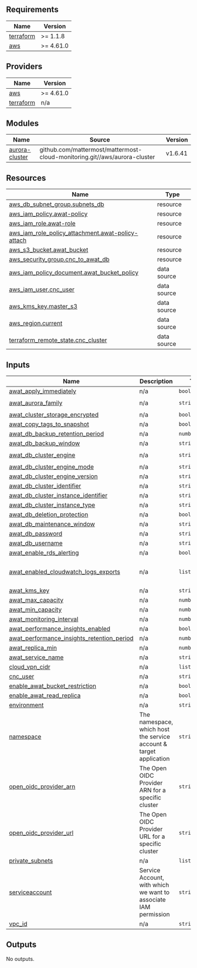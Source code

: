 <!-- BEGIN_TF_DOCS -->
## Requirements

| Name | Version |
|------|---------|
| <a name="requirement_terraform"></a> [terraform](#requirement\_terraform) | >= 1.1.8 |
| <a name="requirement_aws"></a> [aws](#requirement\_aws) | >= 4.61.0 |

## Providers

| Name | Version |
|------|---------|
| <a name="provider_aws"></a> [aws](#provider\_aws) | >= 4.61.0 |
| <a name="provider_terraform"></a> [terraform](#provider\_terraform) | n/a |

## Modules

| Name | Source | Version |
|------|--------|---------|
| <a name="module_aurora-cluster"></a> [aurora-cluster](#module\_aurora-cluster) | github.com/mattermost/mattermost-cloud-monitoring.git//aws/aurora-cluster | v1.6.41 |

## Resources

| Name | Type |
|------|------|
| [aws_db_subnet_group.subnets_db](https://registry.terraform.io/providers/hashicorp/aws/latest/docs/resources/db_subnet_group) | resource |
| [aws_iam_policy.awat-policy](https://registry.terraform.io/providers/hashicorp/aws/latest/docs/resources/iam_policy) | resource |
| [aws_iam_role.awat-role](https://registry.terraform.io/providers/hashicorp/aws/latest/docs/resources/iam_role) | resource |
| [aws_iam_role_policy_attachment.awat-policy-attach](https://registry.terraform.io/providers/hashicorp/aws/latest/docs/resources/iam_role_policy_attachment) | resource |
| [aws_s3_bucket.awat_bucket](https://registry.terraform.io/providers/hashicorp/aws/latest/docs/resources/s3_bucket) | resource |
| [aws_security_group.cnc_to_awat_db](https://registry.terraform.io/providers/hashicorp/aws/latest/docs/resources/security_group) | resource |
| [aws_iam_policy_document.awat_bucket_policy](https://registry.terraform.io/providers/hashicorp/aws/latest/docs/data-sources/iam_policy_document) | data source |
| [aws_iam_user.cnc_user](https://registry.terraform.io/providers/hashicorp/aws/latest/docs/data-sources/iam_user) | data source |
| [aws_kms_key.master_s3](https://registry.terraform.io/providers/hashicorp/aws/latest/docs/data-sources/kms_key) | data source |
| [aws_region.current](https://registry.terraform.io/providers/hashicorp/aws/latest/docs/data-sources/region) | data source |
| [terraform_remote_state.cnc_cluster](https://registry.terraform.io/providers/hashicorp/terraform/latest/docs/data-sources/remote_state) | data source |

## Inputs

| Name | Description | Type | Default | Required |
|------|-------------|------|---------|:--------:|
| <a name="input_awat_apply_immediately"></a> [awat\_apply\_immediately](#input\_awat\_apply\_immediately) | n/a | `bool` | `false` | no |
| <a name="input_awat_aurora_family"></a> [awat\_aurora\_family](#input\_awat\_aurora\_family) | n/a | `string` | `"aurora-postgresql13"` | no |
| <a name="input_awat_cluster_storage_encrypted"></a> [awat\_cluster\_storage\_encrypted](#input\_awat\_cluster\_storage\_encrypted) | n/a | `bool` | `true` | no |
| <a name="input_awat_copy_tags_to_snapshot"></a> [awat\_copy\_tags\_to\_snapshot](#input\_awat\_copy\_tags\_to\_snapshot) | n/a | `bool` | `true` | no |
| <a name="input_awat_db_backup_retention_period"></a> [awat\_db\_backup\_retention\_period](#input\_awat\_db\_backup\_retention\_period) | n/a | `number` | n/a | yes |
| <a name="input_awat_db_backup_window"></a> [awat\_db\_backup\_window](#input\_awat\_db\_backup\_window) | n/a | `string` | n/a | yes |
| <a name="input_awat_db_cluster_engine"></a> [awat\_db\_cluster\_engine](#input\_awat\_db\_cluster\_engine) | n/a | `string` | `"aurora-postgresql"` | no |
| <a name="input_awat_db_cluster_engine_mode"></a> [awat\_db\_cluster\_engine\_mode](#input\_awat\_db\_cluster\_engine\_mode) | n/a | `string` | `"provisioned"` | no |
| <a name="input_awat_db_cluster_engine_version"></a> [awat\_db\_cluster\_engine\_version](#input\_awat\_db\_cluster\_engine\_version) | n/a | `string` | `"13.7"` | no |
| <a name="input_awat_db_cluster_identifier"></a> [awat\_db\_cluster\_identifier](#input\_awat\_db\_cluster\_identifier) | n/a | `string` | n/a | yes |
| <a name="input_awat_db_cluster_instance_identifier"></a> [awat\_db\_cluster\_instance\_identifier](#input\_awat\_db\_cluster\_instance\_identifier) | n/a | `string` | n/a | yes |
| <a name="input_awat_db_cluster_instance_type"></a> [awat\_db\_cluster\_instance\_type](#input\_awat\_db\_cluster\_instance\_type) | n/a | `string` | `"db.serverless"` | no |
| <a name="input_awat_db_deletion_protection"></a> [awat\_db\_deletion\_protection](#input\_awat\_db\_deletion\_protection) | n/a | `bool` | `true` | no |
| <a name="input_awat_db_maintenance_window"></a> [awat\_db\_maintenance\_window](#input\_awat\_db\_maintenance\_window) | n/a | `string` | n/a | yes |
| <a name="input_awat_db_password"></a> [awat\_db\_password](#input\_awat\_db\_password) | n/a | `string` | n/a | yes |
| <a name="input_awat_db_username"></a> [awat\_db\_username](#input\_awat\_db\_username) | n/a | `string` | n/a | yes |
| <a name="input_awat_enable_rds_alerting"></a> [awat\_enable\_rds\_alerting](#input\_awat\_enable\_rds\_alerting) | n/a | `bool` | `false` | no |
| <a name="input_awat_enabled_cloudwatch_logs_exports"></a> [awat\_enabled\_cloudwatch\_logs\_exports](#input\_awat\_enabled\_cloudwatch\_logs\_exports) | n/a | `list(string)` | <pre>[<br>  "postgresql"<br>]</pre> | no |
| <a name="input_awat_kms_key"></a> [awat\_kms\_key](#input\_awat\_kms\_key) | n/a | `string` | n/a | yes |
| <a name="input_awat_max_capacity"></a> [awat\_max\_capacity](#input\_awat\_max\_capacity) | n/a | `number` | `4` | no |
| <a name="input_awat_min_capacity"></a> [awat\_min\_capacity](#input\_awat\_min\_capacity) | n/a | `number` | `0.5` | no |
| <a name="input_awat_monitoring_interval"></a> [awat\_monitoring\_interval](#input\_awat\_monitoring\_interval) | n/a | `number` | n/a | yes |
| <a name="input_awat_performance_insights_enabled"></a> [awat\_performance\_insights\_enabled](#input\_awat\_performance\_insights\_enabled) | n/a | `bool` | n/a | yes |
| <a name="input_awat_performance_insights_retention_period"></a> [awat\_performance\_insights\_retention\_period](#input\_awat\_performance\_insights\_retention\_period) | n/a | `number` | n/a | yes |
| <a name="input_awat_replica_min"></a> [awat\_replica\_min](#input\_awat\_replica\_min) | n/a | `number` | n/a | yes |
| <a name="input_awat_service_name"></a> [awat\_service\_name](#input\_awat\_service\_name) | n/a | `string` | `"awat"` | no |
| <a name="input_cloud_vpn_cidr"></a> [cloud\_vpn\_cidr](#input\_cloud\_vpn\_cidr) | n/a | `list(string)` | n/a | yes |
| <a name="input_cnc_user"></a> [cnc\_user](#input\_cnc\_user) | n/a | `string` | n/a | yes |
| <a name="input_enable_awat_bucket_restriction"></a> [enable\_awat\_bucket\_restriction](#input\_enable\_awat\_bucket\_restriction) | n/a | `bool` | n/a | yes |
| <a name="input_enable_awat_read_replica"></a> [enable\_awat\_read\_replica](#input\_enable\_awat\_read\_replica) | n/a | `bool` | `true` | no |
| <a name="input_environment"></a> [environment](#input\_environment) | n/a | `string` | n/a | yes |
| <a name="input_namespace"></a> [namespace](#input\_namespace) | The namespace, which host the service account & target application | `string` | n/a | yes |
| <a name="input_open_oidc_provider_arn"></a> [open\_oidc\_provider\_arn](#input\_open\_oidc\_provider\_arn) | The Open OIDC Provider ARN for a specific cluster | `string` | n/a | yes |
| <a name="input_open_oidc_provider_url"></a> [open\_oidc\_provider\_url](#input\_open\_oidc\_provider\_url) | The Open OIDC Provider URL for a specific cluster | `string` | n/a | yes |
| <a name="input_private_subnets"></a> [private\_subnets](#input\_private\_subnets) | n/a | `list(string)` | n/a | yes |
| <a name="input_serviceaccount"></a> [serviceaccount](#input\_serviceaccount) | Service Account, with which we want to associate IAM permission | `string` | n/a | yes |
| <a name="input_vpc_id"></a> [vpc\_id](#input\_vpc\_id) | n/a | `string` | n/a | yes |

## Outputs

No outputs.
<!-- END_TF_DOCS -->